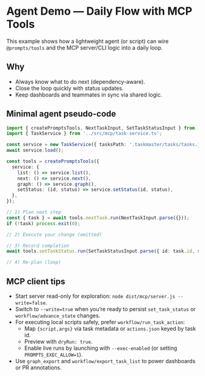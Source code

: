 # Agent Demo — Daily Flow with MCP Tools

This example shows how a lightweight agent (or script) can wire `@prompts/tools` and the MCP server/CLI logic into a daily loop.

## Why

- Always know what to do next (dependency-aware).
- Close the loop quickly with status updates.
- Keep dashboards and teammates in sync via shared logic.

## Minimal agent pseudo-code

```ts
import { createPromptsTools, NextTaskInput, SetTaskStatusInput } from '@prompts/tools';
import { TaskService } from '../src/mcp/task-service.ts';

const service = new TaskService({ tasksPath: '.taskmaster/tasks/tasks.json', tag: 'master', writeEnabled: true });
await service.load();

const tools = createPromptsTools({
  service: {
    list: () => service.list(),
    next: () => service.next(),
    graph: () => service.graph(),
    setStatus: (id, status) => service.setStatus(id, status),
  },
});

// 1) Plan next step
const { task } = await tools.nextTask.run(NextTaskInput.parse({}));
if (!task) process.exit(0);

// 2) Execute your change (omitted)

// 3) Record completion
await tools.setTaskStatus.run(SetTaskStatusInput.parse({ id: task.id, status: 'done' }));

// 4) Re-plan (loop)
```

## MCP client tips

- Start server read-only for exploration: `node dist/mcp/server.js --write=false`.
- Switch to `--write=true` when you’re ready to persist `set_task_status` or `workflow/advance_state` changes.
- For executing local scripts safely, prefer `workflow/run_task_action`:
  - Map `{script,args}` via task metadata or `actions.json` keyed by task id.
  - Preview with `dryRun: true`.
  - Enable live runs by launching with `--exec-enabled` (or setting `PROMPTS_EXEC_ALLOW=1`).
- Use `graph_export` and `workflow/export_task_list` to power dashboards or PR annotations.
